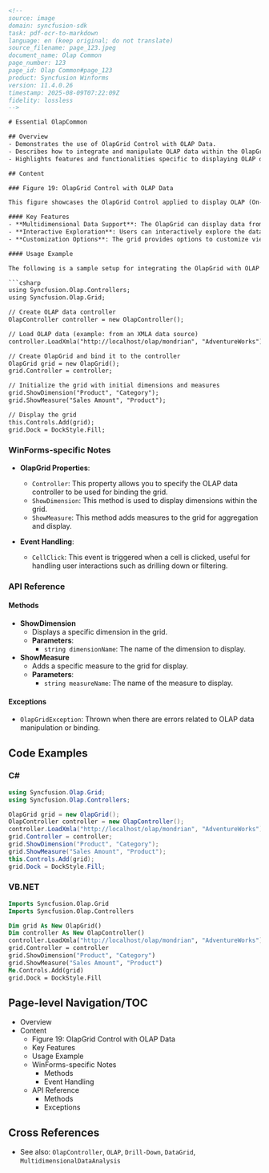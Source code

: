 ```html
<!-- 
source: image
domain: syncfusion-sdk
task: pdf-ocr-to-markdown
language: en (keep original; do not translate)
source_filename: page_123.jpeg
document_name: Olap Common
page_number: 123
page_id: Olap Common#page_123
product: Syncfusion Winforms
version: 11.4.0.26
timestamp: 2025-08-09T07:22:09Z
fidelity: lossless
-->

# Essential OlapCommon

## Overview
- Demonstrates the use of OlapGrid Control with OLAP Data.
- Describes how to integrate and manipulate OLAP data within the OlapGrid.
- Highlights features and functionalities specific to displaying OLAP data.

## Content

### Figure 19: OlapGrid Control with OLAP Data

This figure showcases the OlapGrid Control applied to display OLAP (On-Line Analytical Processing) data. The OlapGrid Control is capable of handling multidimensional data structures typically found in OLAP cubes, providing a user-friendly interface for data analysis.

#### Key Features
- **Multidimensional Data Support**: The OlapGrid can display data from OLAP cubes, slicing and dicing data as needed.
- **Interactive Exploration**: Users can interactively explore the data by drilling down into categories or dimensions.
- **Customization Options**: The grid provides options to customize views, such as hiding or showing dimensions, rearranging them, and applying filters.

#### Usage Example

The following is a sample setup for integrating the OlapGrid with OLAP data:

```csharp
using Syncfusion.Olap.Controllers;
using Syncfusion.Olap.Grid;

// Create OLAP data controller
OlapController controller = new OlapController();

// Load OLAP data (example: from an XMLA data source)
controller.LoadXmla("http://localhost/olap/mondrian", "AdventureWorks");

// Create OlapGrid and bind it to the controller
OlapGrid grid = new OlapGrid();
grid.Controller = controller;

// Initialize the grid with initial dimensions and measures
grid.ShowDimension("Product", "Category");
grid.ShowMeasure("Sales Amount", "Product");

// Display the grid
this.Controls.Add(grid);
grid.Dock = DockStyle.Fill;
```

### WinForms-specific Notes

- **OlapGrid Properties**:
  - `Controller`: This property allows you to specify the OLAP data controller to be used for binding the grid.
  - `ShowDimension`: This method is used to display dimensions within the grid.
  - `ShowMeasure`: This method adds measures to the grid for aggregation and display.

- **Event Handling**:
  - `CellClick`: This event is triggered when a cell is clicked, useful for handling user interactions such as drilling down or filtering.

### API Reference

#### Methods

- **ShowDimension**
  - Displays a specific dimension in the grid.
  - **Parameters**:
    - `string dimensionName`: The name of the dimension to display.
- **ShowMeasure**
  - Adds a specific measure to the grid for display.
  - **Parameters**:
    - `string measureName`: The name of the measure to display.

#### Exceptions

- `OlapGridException`: Thrown when there are errors related to OLAP data manipulation or binding.

## Code Examples

### C#

```csharp
using Syncfusion.Olap.Grid;
using Syncfusion.Olap.Controllers;

OlapGrid grid = new OlapGrid();
OlapController controller = new OlapController();
controller.LoadXmla("http://localhost/olap/mondrian", "AdventureWorks");
grid.Controller = controller;
grid.ShowDimension("Product", "Category");
grid.ShowMeasure("Sales Amount", "Product");
this.Controls.Add(grid);
grid.Dock = DockStyle.Fill;
```

### VB.NET

```vb
Imports Syncfusion.Olap.Grid
Imports Syncfusion.Olap.Controllers

Dim grid As New OlapGrid()
Dim controller As New OlapController()
controller.LoadXmla("http://localhost/olap/mondrian", "AdventureWorks")
grid.Controller = controller
grid.ShowDimension("Product", "Category")
grid.ShowMeasure("Sales Amount", "Product")
Me.Controls.Add(grid)
grid.Dock = DockStyle.Fill
```

## Page-level Navigation/TOC
- Overview
- Content
  - Figure 19: OlapGrid Control with OLAP Data
  - Key Features
  - Usage Example
  - WinForms-specific Notes
    - Methods
    - Event Handling
  - API Reference
    - Methods
    - Exceptions

## Cross References
- See also: `OlapController`, `OLAP`, `Drill-Down`, `DataGrid`, `MultidimensionalDataAnalysis`

<!-- tags: [OlapGrid, OLAP, OnLineAnalyticalProcessing, OLAPData, DataGrid, WinForms, Syncfusion] keywords: [OlapGrid, OLAP, OLAPData, Dimensions, Measures, DataGrid, Grid, DrillDown, MultidimensionalData, OnLineAnalyticalProcessing] -->
```
